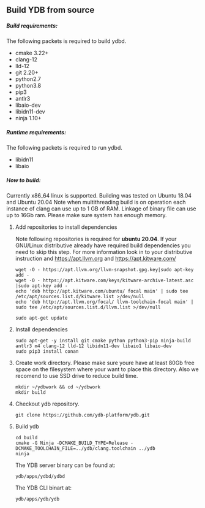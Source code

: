 ## Build YDB from source

##### Build requirements:
 The following packets is required to build ydbd.

 - cmake 3.22+
 - clang-12
 - lld-12
 - git 2.20+
 - python2.7
 - python3.8
 - pip3
 - antlr3
 - libaio-dev
 - libidn11-dev
 - ninja 1.10+

##### Runtime requirements:
 The following packets is required to run ydbd.

 - libidn11
 - libaio

##### How to build:
 Currently x86_64 linux is supported. Building was tested on Ubuntu 18.04 and Ubuntu 20.04
 Note when multithreading build is on operation each instance of clang can use up to 1 GB of RAM. Linkage of binary file can use up to 16Gb ram. Please make sure system has enough memory.

1. Add repositories to install dependencies

    Note following repositories is required for **ubuntu 20.04**. If your GNU/Linux distributive already have required build dependencies you need to skip this step.
    For more information look in to your distributive instruction and https://apt.llvm.org and https://apt.kitware.com/
     ```
    wget -O - https://apt.llvm.org/llvm-snapshot.gpg.key|sudo apt-key add -
    wget -O - https://apt.kitware.com/keys/kitware-archive-latest.asc |sudo apt-key add -
    echo 'deb http://apt.kitware.com/ubuntu/ focal main' | sudo tee /etc/apt/sources.list.d/kitware.list >/dev/null
    echo 'deb http://apt.llvm.org/focal/ llvm-toolchain-focal main' | sudo tee /etc/apt/sources.list.d/llvm.list >/dev/null

    sudo apt-get update
     ```

1. Install dependencies

    ```
    sudo apt-get -y install git cmake python python3-pip ninja-build antlr3 m4 clang-12 lld-12 libidn11-dev libaio1 libaio-dev
    sudo pip3 install conan
     ```

 1. Create work directory. Please make sure youre have at least 80Gb free space on the filesystem where your want to place this directory. Also we recomend to use SSD drive to reduce build time.
    ```
    mkdir ~/ydbwork && cd ~/ydbwork
    mkdir build
    ```

 1. Checkout ydb repository.
    ```
    git clone https://github.com/ydb-platform/ydb.git
    ```

 1. Build ydb
     ```
    cd build
    cmake -G Ninja -DCMAKE_BUILD_TYPE=Release -DCMAKE_TOOLCHAIN_FILE=../ydb/clang.toolchain ../ydb
    ninja
    ```
    The YDB server binary can be found at:
    ```
    ydb/apps/ydbd/ydbd
    ```
    The YDB CLI binart at:
    ```
    ydb/apps/ydb/ydb
    ```
